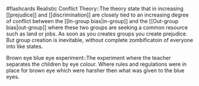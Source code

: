 #flashcards 
Realistic Conflict Theory::The theory state that in increasing [[prejudice]] and [[discrimination]] are closely tied to an increasing degree of conflict between the [[In-group bias|in-group]] and the [[Out-group bias|out-group]] where these two groups are seeking a common resource such as land or jobs. As soon as you creates groups you create prejudice. But group creation is inevitable, without complete zombificatoin of everyone into like states.


Brown eye blue eye experiment::The experiment where the teacher separates the children by eye colour. Where rules and regulations were in place for brown eye which were harsher then what was given to the blue eyes.